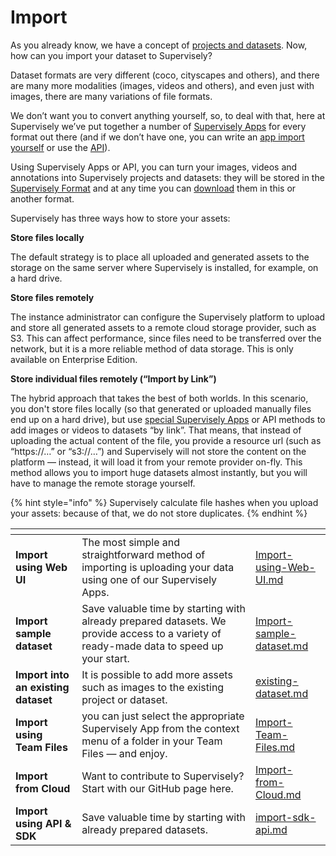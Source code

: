 # Import

As you already know, we have a concept of [projects and datasets](../../overview.md). Now, how can you import your dataset to Supervisely?

Dataset formats are very different (coco, cityscapes and others), and there are many more modalities (images, videos and others), and even just with images, there are many variations of file formats.

We don’t want you to convert anything yourself, so, to deal with that, here at Supervisely we’ve put together a number of [Supervisely Apps](https://ecosystem.supervisely.com/import) for every format out there (and if we don’t have one, you can write an [app import yourself](https://supervisely.readthedocs.io/en/latest/sdk\_packages.html) or use the [API](https://api.docs.supervisely.com/)).

Using Supervisely Apps or API, you can turn your images, videos and annotations into Supervisely projects and datasets: they will be stored in the [Supervisely Format](../../supervisely-format.md) and at any time you can [download](../export/export.md) them in this or another format.

Supervisely has three ways how to store your assets:

**Store files locally**

The default strategy is to place all uploaded and generated assets to the storage on the same server where Supervisely is installed, for example, on a hard drive.

**Store files remotely**

The instance administrator can configure the Supervisely platform to upload and store all generated assets to a remote cloud storage provider, such as S3. This can affect performance, since files need to be transferred over the network, but it is a more reliable method of data storage. This is only available on Enterprise Edition.

**Store individual files remotely (“Import by Link”)**

The hybrid approach that takes the best of both worlds. In this scenario, you don't store files locally (so that generated or uploaded manually files end up on a hard drive), but use [special Supervisely Apps](Import-from-Cloud.md) or API methods to add images or videos to datasets “by link”. That means, that instead of uploading the actual content of the file, you provide a resource url (such as “https://…” or “s3://…”) and Supervisely will not store the content on the platform — instead, it will load it from your remote provider on-fly. This method allows you to import huge datasets almost instantly, but you will have to manage the remote storage yourself.

{% hint style="info" %}
Supervisely calculate file hashes when you upload your assets: because of that, we do not store duplicates.
{% endhint %}

<table data-view="cards"><thead><tr><th></th><th></th><th data-hidden data-card-target data-type="content-ref"></th></tr></thead><tbody><tr><td><strong>Import using Web UI</strong></td><td>The most simple and straightforward method of importing is uploading your data using one of our Supervisely Apps.</td><td><a href="Import-using-Web-UI.md">Import-using-Web-UI.md</a></td></tr><tr><td><strong>Import sample dataset</strong></td><td>Save valuable time by starting with already prepared datasets. We provide access to a variety of ready-made data to speed up your start.</td><td><a href="Import-sample-dataset.md">Import-sample-dataset.md</a></td></tr><tr><td><strong>Import into an existing dataset</strong></td><td>It is possible to add more assets such as images to the existing project or dataset.</td><td><a href="existing-dataset.md">existing-dataset.md</a></td></tr><tr><td><strong>Import using Team Files</strong></td><td>you can just select the appropriate Supervisely App from the context menu of a folder in your Team Files — and enjoy.</td><td><a href="Import-Team-Files.md">Import-Team-Files.md</a></td></tr><tr><td><strong>Import from Cloud</strong></td><td>Want to contribute to Supervisely? Start with our GitHub page here.</td><td><a href="Import-from-Cloud.md">Import-from-Cloud.md</a></td></tr><tr><td><strong>Import using API &#x26; SDK</strong></td><td>Save valuable time by starting with already prepared datasets.</td><td><a href="import-sdk-api.md">import-sdk-api.md</a></td></tr></tbody></table>

